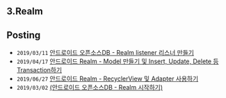 
## 3.Realm

## Posting
- `2019/03/11` [안드로이드 오픈소스DB - Realm listener 리스너 만들기](https://blog.naver.com/jogilsang/221485140013)
- `2019/04/17` [안드로이드 Realm - Model 만들기 및 Insert, Update, Delete 등 Transaction하기](https://blog.naver.com/jogilsang/221515794761)
- `2019/06/27` [안드로이드 Realm - RecyclerView 및 Adapter 사용하기](https://blog.naver.com/jogilsang/221572180406)
- `2019/03/02` [(안드로이드 오픈소스DB - Realm 시작하기)](https://blog.naver.com/jogilsang/221478212418)
